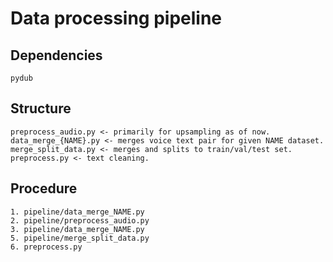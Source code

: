 # Data processing pipeline

## Dependencies
```
pydub
```

## Structure
```
preprocess_audio.py <- primarily for upsampling as of now.
data_merge_{NAME}.py <- merges voice text pair for given NAME dataset.
merge_split_data.py <- merges and splits to train/val/test set.
preprocess.py <- text cleaning.
```

## Procedure
```
1. pipeline/data_merge_NAME.py
2. pipeline/preprocess_audio.py
3. pipeline/data_merge_NAME.py
5. pipeline/merge_split_data.py
6. preprocess.py
```